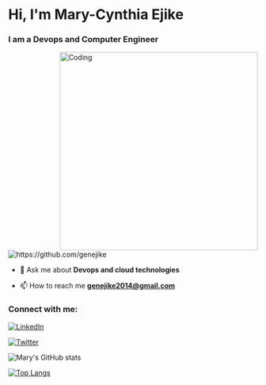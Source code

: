 <h1 align="left">Hi, I'm Mary-Cynthia Ejike</h1>
<h3 align="left">I am a Devops and Computer Engineer</h3>

<img align="right" alt="Coding" width="400" src="https://cdn.faun.dev/prod/media/public/original_images/DevOps-min.gif" /> </p>

<img src="https://komarev.com/ghpvc/?username=genejike" alt="https://github.com/genejike"/>

- 💬 Ask me about **Devops and cloud technologies**

- 📫 How to reach me **genejike2014@gmail.com**

<h3 align="left">Connect with me:</h3>

[![LinkedIn](https://img.shields.io/badge/linkedin-%230077B5.svg?style=for-the-badge&logo=linkedin&logoColor=white)](https://www.linkedin.com/in/mary-cynthia-e-001120160/)

[![Twitter](https://img.shields.io/badge/Twitter-%231DA1F2.svg?style=for-the-badge&logo=Twitter&logoColor=white)](https://twitter.com/gene66460278)



![Mary's GitHub stats](https://github-readme-stats-sigma-five.vercel.app/api?username=genejike&hide=stars&count_private=true&show_icons=true&theme=merko)

[![Top Langs](https://github-readme-stats-sigma-five.vercel.app/api/top-langs/?username=genejike&layout=compact&theme=merko)](https://github.com/genejike/github-readme-stats)





